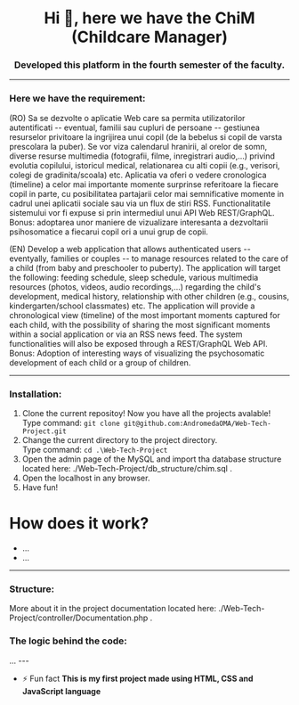 <h1 align="center">Hi 👋, here we have the ChiM (Childcare Manager)</h1>
<h3 align="center">Developed this platform in the fourth semester of the faculty.</h3>

---

<h3 align="left">Here we have the requirement:</h3>

(RO) Sa se dezvolte o aplicatie Web care sa permita utilizatorilor autentificati -- eventual, familii sau cupluri de persoane -- gestiunea resurselor privitoare la ingrijirea unui copil (de la bebelus si copil de varsta prescolara la puber). Se vor viza calendarul hranirii, al orelor de somn, diverse resurse multimedia (fotografii, filme, inregistrari audio,...) privind evolutia copilului, istoricul medical, relationarea cu alti copii (e.g., verisori, colegi de gradinita/scoala) etc. Aplicatia va oferi o vedere cronologica (timeline) a celor mai importante momente surprinse referitoare la fiecare copil in parte, cu posibilitatea partajarii celor mai semnificative momente in cadrul unei aplicatii sociale sau via un flux de stiri RSS. Functionalitatile sistemului vor fi expuse si prin intermediul unui API Web REST/GraphQL. Bonus: adoptarea unor maniere de vizualizare interesanta a dezvoltarii psihosomatice a fiecarui copil ori a unui grup de copii.

(EN) Develop a web application that allows authenticated users -- eventyally, families or couples -- to manage resources related to the care of a child (from baby and preschooler to puberty). The application will target the following: feeding schedule, sleep schedule, various multimedia resources (photos, videos, audio recordings,...) regarding the child's development, medical history, relationship with other children (e.g., cousins, kindergarten/school classmates) etc. The application will provide a chronological view (timeline) of the most important moments captured for each child, with the possibility of sharing the most significant moments within a social application or via an RSS news feed. The system functionalities will also be exposed through a REST/GraphQL Web API. Bonus: Adoption of interesting ways of visualizing the psychosomatic development of each child or a group of children.

---

<h3 align="left">Installation:</h3>

1. Clone the current repositoy! Now you have all the projects avalable!</br>
 Type command: ```git clone git@github.com:AndromedaOMA/Web-Tech-Project.git```
2. Change the current directory to the project directory.</br>
 Type command: ```cd .\Web-Tech-Project```
4. Open the admin page of the MySQL and import tha database structure located here: ./Web-Tech-Project/db_structure/chim.sql .</br>
6. Open the localhost in any browser.</br>
7. Have fun!


# How does it work?

- ...
- ...
  
---

<h3 align="left">Structure:</h3>

 More about it in the project documentation located here: ./Web-Tech-Project/controller/Documentation.php .

<h3 align="left">The logic behind the code:</h3>
 ...
---

- ⚡ Fun fact **This is my first project made using HTML, CSS and JavaScript language**
